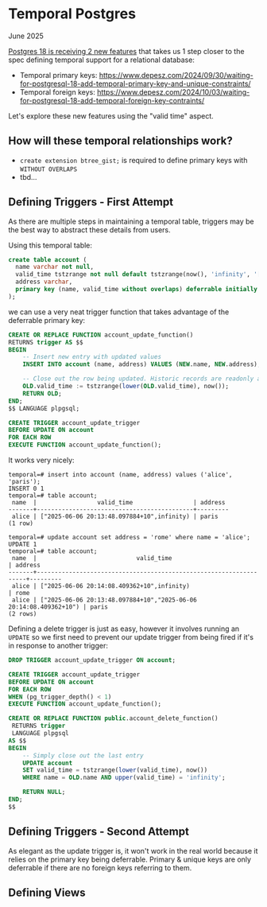 Temporal Postgres
=================

June 2025

[Postgres 18 is receiving 2 new features](https://www.postgresql.org/about/news/postgresql-18-beta-1-released-3070/) that takes us 1 step closer to the spec defining temporal support for a relational database:

 - Temporal primary keys: https://www.depesz.com/2024/09/30/waiting-for-postgresql-18-add-temporal-primary-key-and-unique-constraints/
 - Temporal foreign keys: https://www.depesz.com/2024/10/03/waiting-for-postgresql-18-add-temporal-foreign-key-contraints/

Let's explore these new features using the "valid time" aspect.

How will these temporal relationships work?
-------------------------------------------

 - `create extension btree_gist;` is required to define primary keys with `WITHOUT OVERLAPS`
 - tbd...

Defining Triggers - First Attempt
---------------------------------

As there are multiple steps in maintaining a temporal table, triggers may be the best way to abstract these details from users.

Using this temporal table:

```sql
create table account (
  name varchar not null,
  valid_time tstzrange not null default tstzrange(now(), 'infinity', '[)'),
  address varchar,
  primary key (name, valid_time without overlaps) deferrable initially deferred
);
```

we can use a very neat trigger function that takes advantage of the deferrable primary key:

```sql
CREATE OR REPLACE FUNCTION account_update_function()
RETURNS trigger AS $$
BEGIN
    -- Insert new entry with updated values
    INSERT INTO account (name, address) VALUES (NEW.name, NEW.address);

    -- Close out the row being updated. Historic records are readonly and we only update valid_time.
    OLD.valid_time := tstzrange(lower(OLD.valid_time), now());
    RETURN OLD;
END;
$$ LANGUAGE plpgsql;

CREATE TRIGGER account_update_trigger
BEFORE UPDATE ON account
FOR EACH ROW
EXECUTE FUNCTION account_update_function();
```

It works very nicely:

```
temporal=# insert into account (name, address) values ('alice', 'paris');
INSERT 0 1
temporal=# table account;
 name  |                 valid_time                 | address
-------+--------------------------------------------+---------
 alice | ["2025-06-06 20:13:48.097884+10",infinity) | paris
(1 row)

temporal=# update account set address = 'rome' where name = 'alice';
UPDATE 1
temporal=# table account;
 name  |                            valid_time                             | address
-------+-------------------------------------------------------------------+---------
 alice | ["2025-06-06 20:14:08.409362+10",infinity)                        | rome
 alice | ["2025-06-06 20:13:48.097884+10","2025-06-06 20:14:08.409362+10") | paris
(2 rows)
```

Defining a delete trigger is just as easy, however it involves running an `UPDATE` so we first need to prevent our update trigger from being fired if it's in response to another trigger:

```sql
DROP TRIGGER account_update_trigger ON account;

CREATE TRIGGER account_update_trigger
BEFORE UPDATE ON account
FOR EACH ROW
WHEN (pg_trigger_depth() < 1)
EXECUTE FUNCTION account_update_function();

CREATE OR REPLACE FUNCTION public.account_delete_function()
 RETURNS trigger
 LANGUAGE plpgsql
AS $$
BEGIN
    -- Simply close out the last entry
    UPDATE account
    SET valid_time = tstzrange(lower(valid_time), now())
    WHERE name = OLD.name AND upper(valid_time) = 'infinity';

    RETURN NULL;
END;
$$
```

Defining Triggers - Second Attempt
----------------------------------

As elegant as the update trigger is, it won't work in the real world because it relies on the primary key being deferrable.  Primary & unique keys are
only deferrable if there are no foreign keys referring to them.

Defining Views
--------------
